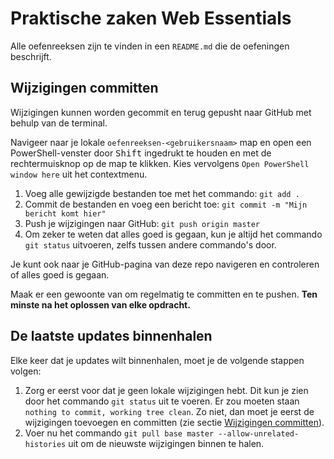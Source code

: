 # Praktische zaken Web Essentials

Alle oefenreeksen zijn te vinden in een `README.md` die de oefeningen beschrijft.

## Wijzigingen committen

Wijzigingen kunnen worden gecommit en terug gepusht naar GitHub met behulp van de terminal.

Navigeer naar je lokale `oefenreeksen-<gebruikersnaam>` map en open een PowerShell-venster door <kbd>Shift</kbd> ingedrukt te houden en met de rechtermuisknop op de map te klikken. Kies vervolgens `Open PowerShell window here` uit het contextmenu.

1. Voeg alle gewijzigde bestanden toe met het commando: `git add .`
2. Commit de bestanden en voeg een bericht toe: `git commit -m "Mijn bericht komt hier"`
3. Push je wijzigingen naar GitHub: `git push origin master`
4. Om zeker te weten dat alles goed is gegaan, kun je altijd het commando `git status` uitvoeren, zelfs tussen andere commando's door.

Je kunt ook naar je GitHub-pagina van deze repo navigeren en controleren of alles goed is gegaan.

Maak er een gewoonte van om regelmatig te committen en te pushen. **Ten minste na het oplossen van elke opdracht.**

## De laatste updates binnenhalen

Elke keer dat je updates wilt binnenhalen, moet je de volgende stappen volgen:

1. Zorg er eerst voor dat je geen lokale wijzigingen hebt. Dit kun je zien door het commando `git status` uit te voeren. Er zou moeten staan `nothing to commit, working tree clean`. Zo niet, dan moet je eerst de wijzigingen toevoegen en committen (zie sectie [Wijzigingen committen](#committing-changes)).
2. Voer nu het commando `git pull base master --allow-unrelated-histories` uit om de nieuwste wijzigingen binnen te halen.
